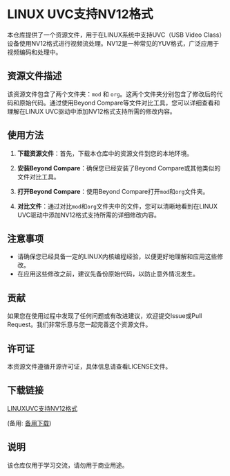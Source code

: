 # LINUX UVC支持NV12格式

本仓库提供了一个资源文件，用于在LINUX系统中支持UVC（USB Video Class）设备使用NV12格式进行视频流处理。NV12是一种常见的YUV格式，广泛应用于视频编码和处理中。

## 资源文件描述

该资源文件包含了两个文件夹：`mod` 和 `org`。这两个文件夹分别包含了修改后的代码和原始代码。通过使用Beyond Compare等文件对比工具，您可以详细查看和理解在LINUX UVC驱动中添加NV12格式支持所需的修改内容。

## 使用方法

1. **下载资源文件**：首先，下载本仓库中的资源文件到您的本地环境。

2. **安装Beyond Compare**：确保您已经安装了Beyond Compare或其他类似的文件对比工具。

3. **打开Beyond Compare**：使用Beyond Compare打开`mod`和`org`文件夹。

4. **对比文件**：通过对比`mod`和`org`文件夹中的文件，您可以清晰地看到在LINUX UVC驱动中添加NV12格式支持所需的详细修改内容。

## 注意事项

- 请确保您已经具备一定的LINUX内核编程经验，以便更好地理解和应用这些修改。
- 在应用这些修改之前，建议先备份原始代码，以防止意外情况发生。

## 贡献

如果您在使用过程中发现了任何问题或有改进建议，欢迎提交Issue或Pull Request。我们非常乐意与您一起完善这个资源文件。

## 许可证

本资源文件遵循开源许可证，具体信息请查看LICENSE文件。

## 下载链接
[LINUXUVC支持NV12格式](https://pan.quark.cn/s/29d6db8fc184) 

(备用: [备用下载](https://pan.baidu.com/s/1A5J0SGxTsT0Fw53KTwbB2w?pwd=1234))

## 说明

该仓库仅用于学习交流，请勿用于商业用途。

